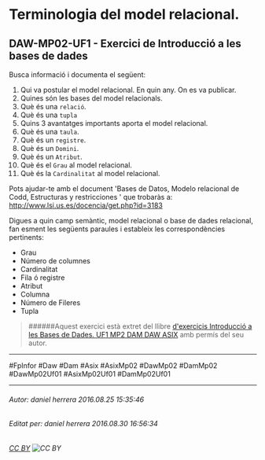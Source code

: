 # Terminologia del model relacional.
## DAW-MP02-UF1 - Exercici de Introducció a les bases de dades
Busca informació i documenta el següent:

1. Qui va postular el model relacional. En quin any. On es va publicar.
2. Quines són les bases del model relacionals.
3. Què és una `relació`.
4. Què és una `tupla`
5. Quins 3 avantatges importants aporta el model relacional.
6. Què és una `taula`.
7. Què és un `registre`.
8. Què és un `Domini`.
9. Què és un `Atribut`.
10. Què és el `Grau` al model relacional.
11. Què és la `Cardinalitat` al model relacional.

Pots ajudar-te amb el document 'Bases de Datos, Modelo relacional de Codd, Estructuras y restricciones ' que trobaràs a: http://www.lsi.us.es/docencia/get.php?id=3183


Digues a quin camp semàntic, model relacional o base de dades relacional, fan esment les següents paraules i estableix les correspondències pertinents:

* Grau
* Número de columnes
* Cardinalitat
* Fila ó registre
* Atribut
* Columna
* Número de Fileres
* Tupla

>
>######Aquest exercici està extret del llibre [d'exercicis Introducció a les Bases de Dades. UF1 MP2 DAM DAW ASIX](https://www.amazon.es/Introducci%C3%B3-Bases-Dades-asix-MP02-UF1/dp/153735096X) amb permís del seu autor. 
>

---

#FpInfor #Daw #Dam #Asix #AsixMp02 #DawMp02 #DamMp02 #DawMp02Uf01 #AsixMp02Uf01 #DamMp02Uf01

---

###### Autor: daniel herrera 2016.08.25 15:35:46
###### Editat per: daniel herrera 2016.08.30 16:56:34
###### [CC BY](https://creativecommons.org/licenses/by/4.0/) ![CC BY](https://licensebuttons.net/l/by/3.0/80x15.png)
